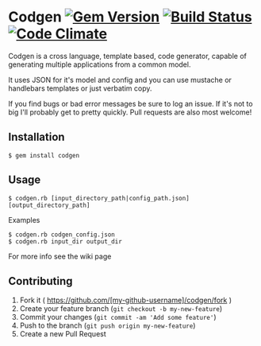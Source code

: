 # Codgen [![Gem Version](https://badge.fury.io/rb/codgen.svg)](http://badge.fury.io/rb/codgen) [![Build Status](https://travis-ci.org/beattyml1/codgen.svg)](https://travis-ci.org/beattyml1/codgen) [![Code Climate](https://codeclimate.com/github/beattyml1/codgen/badges/gpa.svg)](https://codeclimate.com/github/beattyml1/codgen)

Codgen is a cross language, template based, code generator, capable of generating multiple applications from a common model.

It uses JSON for it's model and config and you can use mustache or handlebars templates or just verbatim copy. 

If you find bugs or bad error messages be sure to log an issue. If it's not to big I'll probably get to pretty quickly. Pull requests are also most welcome!




## Installation

    $ gem install codgen

## Usage

    $ codgen.rb [input_directory_path|config_path.json] [output_directory_path]

Examples

    $ codgen.rb codgen_config.json
    $ codgen.rb input_dir output_dir
    
For more info see the wiki page

## Contributing

1. Fork it ( https://github.com/[my-github-username]/codgen/fork )
2. Create your feature branch (`git checkout -b my-new-feature`)
3. Commit your changes (`git commit -am 'Add some feature'`)
4. Push to the branch (`git push origin my-new-feature`)
5. Create a new Pull Request
